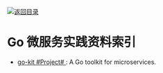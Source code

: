 [![返回目录](https://parg.co/UGo)](https://parg.co/b4z) 
 
 
 
 
 

# Go 微服务实践资料索引



- [go-kit #Project# ](https://github.com/go-kit): A Go toolkit for microservices.